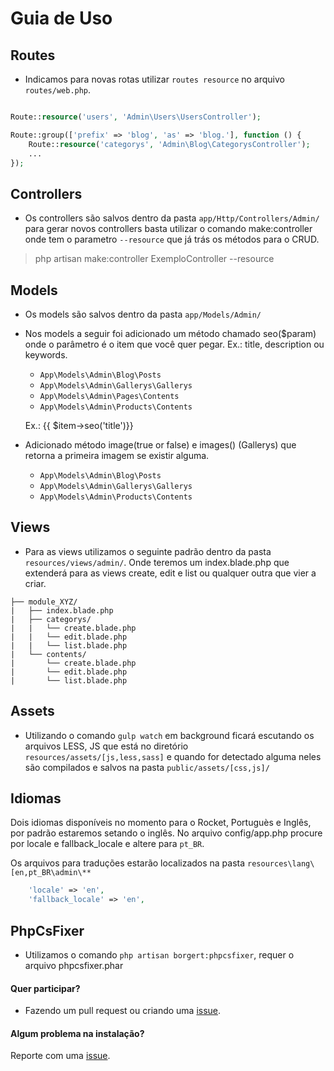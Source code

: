 
# Guia de Uso

<a name="routes"></a>
## Routes
* Indicamos para novas rotas utilizar `routes resource` no arquivo `routes/web.php`.

```php

Route::resource('users', 'Admin\Users\UsersController');

Route::group(['prefix' => 'blog', 'as' => 'blog.'], function () {
    Route::resource('categorys', 'Admin\Blog\CategorysController');
    ...
});

```

<a name="controllers"></a>
## Controllers
* Os controllers são salvos dentro da pasta `app/Http/Controllers/Admin/` para gerar novos controllers basta utilizar o comando make:controller onde tem o parametro `--resource` que já trás os métodos para o CRUD. 

> php artisan make:controller ExemploController --resource

<a name="models"></a>
## Models
* Os models são salvos dentro da pasta `app/Models/Admin/`
* Nos models a seguir foi adicionado um método chamado seo($param) onde o parâmetro é o item que você quer pegar. Ex.: title, description ou keywords. 
    * `App\Models\Admin\Blog\Posts`
    * `App\Models\Admin\Gallerys\Gallerys` 
    * `App\Models\Admin\Pages\Contents` 
    * `App\Models\Admin\Products\Contents` 
    
    Ex.: {{ $item->seo('title')}}

* Adicionado método image(true or false)  e images() (Gallerys) que retorna a primeira imagem se existir alguma.
    * `App\Models\Admin\Blog\Posts`
    * `App\Models\Admin\Gallerys\Gallerys` 
    * `App\Models\Admin\Products\Contents` 

<a name="views"></a>
## Views
* Para as views utilizamos o seguinte padrão dentro da pasta `resources/views/admin/`. Onde teremos um index.blade.php que extenderá para as views create, edit e list ou qualquer outra que vier a criar.

```
├── module_XYZ/
|	├── index.blade.php
|	├── categorys/
|   |	└── create.blade.php
|   |	└── edit.blade.php
|   |	└── list.blade.php
| 	└── contents/
|   	└── create.blade.php
|   	└── edit.blade.php
|   	└── list.blade.php
```

<a name="assets"></a>
## Assets
* Utilizando o comando `gulp watch` em background ficará escutando os arquivos LESS, JS que está  no diretório `resources/assets/[js,less,sass]` e quando for detectado alguma neles são compilados e salvos na pasta `public/assets/[css,js]/`

<a name="languages"></a>
## Idiomas
Dois idiomas disponíveis no momento para o Rocket, Portuguès e Inglês, por padrão estaremos setando o inglês. 
No arquivo config/app.php procure por locale e fallback_locale e altere para `pt_BR`.

Os arquivos para traduções estarão localizados na pasta `resources\lang\[en,pt_BR\admin\**`

```php
    'locale' => 'en',
    'fallback_locale' => 'en',
```

<a name="phpcsfixer"></a>
## PhpCsFixer
* Utilizamos o comando `php artisan borgert:phpcsfixer`, requer o arquivo phpcsfixer.phar 


#### Quer participar?
- Fazendo um pull request ou criando uma [issue](https://github.com/odirleiborgert/borgert-cms/issues).

#### Algum problema na instalação?
Reporte com uma [issue](https://github.com/odirleiborgert/borgert-cms/issues).


